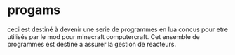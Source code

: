 progams
=======
ceci est destiné à devenir une serie de programmes en lua concus pour etre utilisés par le mod pour minecraft computercraft.
Cet ensemble de programmes est destiné a assurer la gestion de reacteurs.
